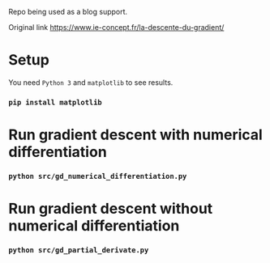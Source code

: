 Repo being used as a blog support. 

Original link https://www.ie-concept.fr/la-descente-du-gradient/


# Setup

You need `Python 3` and `matplotlib` to see results.

### `pip install matplotlib`



# Run gradient descent with numerical differentiation

### `python src/gd_numerical_differentiation.py`



# Run gradient descent without numerical differentiation

### `python src/gd_partial_derivate.py`